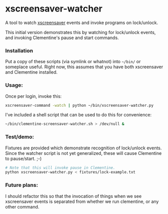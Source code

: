 xscreensaver-watcher
====================

A tool to watch [xscreensaver](http://www.jwz.org/xscreensaver/man3.html) events and invoke programs on lock/unlock.

This initial version demonstrates this by watching for lock/unlock events, and invoking Clementine's pause and start commands.

### Installation
Put a copy of these scripts (via symlink or whatnot) into `~/bin/` or someplace useful.  Right now, this assumes that you have both xscreensaver and Clementine installed.

### Usage:
Once per login, invoke this:

```bash
xscreensaver-command -watch | python ~/bin/xscreensaver-watcher.py
```

I've included a shell script that can be used to do this for convenience:

```bash
~/bin/clementine-screensaver-watcher.sh > /dev/null &
```

### Test/demo:
Fixtures are provided which demonstrate recognition of lock/unlock events.  Since the watcher script is not yet generalized, these will cause Clementine to pause/start. ;-)
```bash
# Note that this will invoke pause in Clementine.
python xscreensaver-watcher.py < fixtures/lock-example.txt
```

### Future plans:

I should refactor this so that the invocation of things when we see xscreensaver events is separated from whether we run clementine, or any other command.
